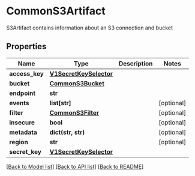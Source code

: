 # CommonS3Artifact

S3Artifact contains information about an S3 connection and bucket
## Properties
Name | Type | Description | Notes
------------ | ------------- | ------------- | -------------
**access_key** | [**V1SecretKeySelector**](V1SecretKeySelector.md) |  | 
**bucket** | [**CommonS3Bucket**](CommonS3Bucket.md) |  | 
**endpoint** | **str** |  | 
**events** | **list[str]** |  | [optional] 
**filter** | [**CommonS3Filter**](CommonS3Filter.md) |  | [optional] 
**insecure** | **bool** |  | [optional] 
**metadata** | **dict(str, str)** |  | [optional] 
**region** | **str** |  | [optional] 
**secret_key** | [**V1SecretKeySelector**](V1SecretKeySelector.md) |  | 

[[Back to Model list]](../README.md#documentation-for-models) [[Back to API list]](../README.md#documentation-for-api-endpoints) [[Back to README]](../README.md)



